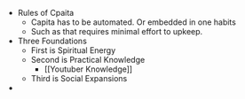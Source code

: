 - Rules of Cpaita
	- Capita has to be automated. Or embedded in one habits
	- Such as that requires minimal effort to upkeep.
- Three Foundations
	- First is Spiritual Energy
	- Second is Practical Knowledge
		- [[Youtuber Knowledge]]
	- Third is Social Expansions
-